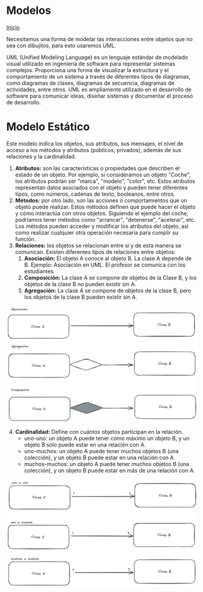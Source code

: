 # Modelos

[Inicio](../README.md)

Necesitamos una forma de modelar las interacciones entre objetos que no sea con dibujitos, para esto usaremos UML.

UML (Unified Modeling Language) es un lenguaje estándar de modelado visual utilizado en ingeniería de software para representar sistemas complejos. Proporciona una forma de visualizar la estructura y el comportamiento de un sistema a través de diferentes tipos de diagramas, como diagramas de clases, diagramas de secuencia, diagramas de actividades, entre otros. UML es ampliamente utilizado en el desarrollo de software para comunicar ideas, diseñar sistemas y documentar el proceso de desarrollo.

# Modelo Estático

Este modelo indica los objetos, sus atributos, sus mensajes, el nivel de acceso a los métodos y atributos (públicos, privados), además de sus relaciones y la cardinalidad.

1. **Atributos:** son las características o propiedades que describen el estado de un objeto. Por ejemplo, si consideramos un objeto "Coche", los atributos podrían ser "marca", "modelo", "color", etc. Estos atributos representan datos asociados con el objeto y pueden tener diferentes tipos, como números, cadenas de texto, booleanos, entre otros.
2. **Métodos:** por otro lado, son las acciones o comportamientos que un objeto puede realizar. Estos métodos definen qué puede hacer el objeto y cómo interactúa con otros objetos. Siguiendo el ejemplo del coche, podríamos tener métodos como "arrancar", "detenerse", "acelerar", etc. Los métodos pueden acceder y modificar los atributos del objeto, así como realizar cualquier otra operación necesaria para cumplir su función.
3. **Relaciones:** los objetos se relacionan entre sí y de esta manera se comunican. Existen diferentes tipos de relaciones entre objetos:
   1. **Asociación:** El objeto A conoce al objeto B. La clase A depende de B. Ejemplo: Asociación en UML. El profesor se comunica con los estudiantes.
   2. **Composición:** La clase A se compone de objetos de la Clase B, y los objetos de la clase B no pueden existir sin A.
   3. **Agregación:** La clase A se compone de objetos de la clase B, pero los objetos de la clase B pueden existir sin A.

![tipo de relaciones](img_modelos/tiposderelacion.png)

4. **Cardinalidad:** Define con cuántos objetos participan en la relación.
   - uno-uno: un objeto A puede tener como máximo un objeto B, y un objeto B solo puede estar en una relación con A.
   - uno-muchos: un objeto A puede tener muchos objetos B (una colección), y un objeto B puede estar en una relación con A.
   - muchos-muchos: un objeto A puede tener muchos objetos B (una colección), y un objeto B puede estar en más de una relación con A.

![cardinalidad de relaciones](img_modelos/cardinalidad.png)
